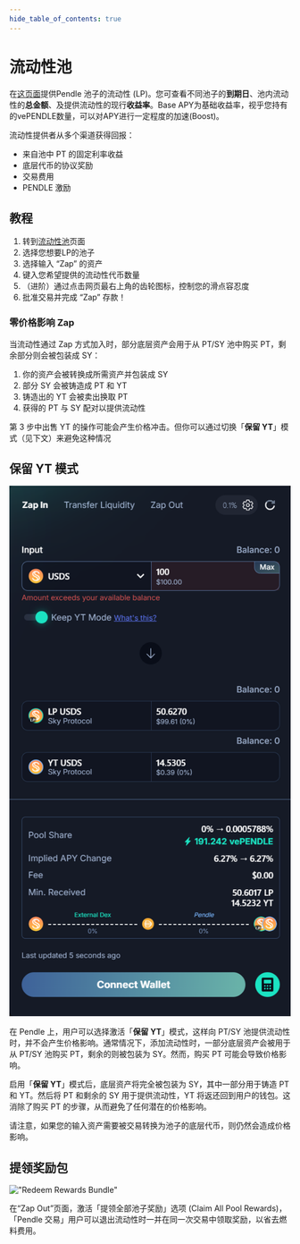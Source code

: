 ```yaml
---
hide_table_of_contents: true
---
```


# 流动性池

在[这页面](https://app.pendle.finance/pro/pools)提供Pendle 池子的流动性 (LP)。您可查看不同池子的**到期日**、池内流动性的**总金额**、及提供流动性的现行**收益率**。Base APY为基础收益率，视乎您持有的vePENDLE数量，可以对APY进行一定程度的加速(Boost)。

流动性提供者从多个渠道获得回报：

* 来自池中 PT 的固定利率收益
* 底层代币的协议奖励
* 交易费用
* PENDLE 激励

## 教程

1. 转到[流动性池](https://app.pendle.finance/pro/pools)页面
2. 选择您想要LP的池子
3. 选择输入 “Zap” 的资产
4. 键入您希望提供的流动性代币数量
5. （进阶）通过点击网页最右上角的齿轮图标，控制您的滑点容忍度
6. 批准交易并完成 “Zap” 存款！

### 零价格影响 Zap

当流动性通过 Zap 方式加入时，部分底层资产会用于从 PT/SY 池中购买 PT，剩余部分则会被包装成 SY：

1. 你的资产会被转换成所需资产并包装成 SY
2. 部分 SY 会被铸造成 PT 和 YT
3. 铸造出的 YT 会被卖出换取 PT
4. 获得的 PT 与 SY 配对以提供流动性

第 3 步中出售 YT 的操作可能会产生价格冲击。但你可以通过切换「**保留 YT**」模式（见下文）来避免这种情况

## 保留 YT 模式

!["Keep YT Mode"](/img/AppGuide/keep_yt_mode.png "Keep YT Mode")

在 Pendle 上，用户可以选择激活「**保留 YT**」模式，这样向 PT/SY 池提供流动性时，并不会产生价格影响。通常情况下，添加流动性时，一部分底层资产会被用于从 PT/SY 池购买 PT，剩余的则被包装为 SY。然而，购买 PT 可能会导致价格影响。

启用「**保留 YT**」模式后，底层资产将完全被包装为 SY，其中一部分用于铸造 PT 和 YT。然后将 PT 和剩余的 SY 用于提供流动性，YT 将返还回到用户的钱包。这消除了购买 PT 的步骤，从而避免了任何潜在的价格影响。

请注意，如果您的输入资产需要被交易转换为池子的底层代币，则仍然会造成价格影响。

## 提领奖励包

!["Redeem Rewards Bundle"](/img/AppGuide/redeem-rewards-bundle.png "Redeem Rewards Bundle")

在“Zap Out”页面，激活「提领全部池子奖励」选项 (Claim All Pool Rewards)，「Pendle 交易」用户可以退出流动性时一并在同一次交易中领取奖励，以省去燃料费用。